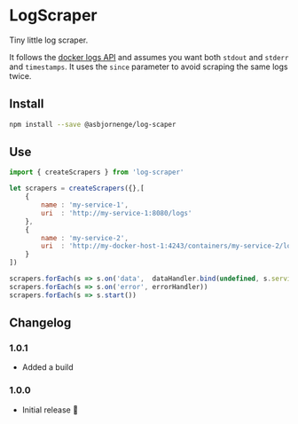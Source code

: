 # LogScraper

Tiny little log scraper.

It follows the [docker logs API](https://docs.docker.com/engine/reference/api/docker_remote_api_v1.19/#get-container-logs) and assumes you want both `stdout` and `stderr` and `timestamps`. It uses the `since` parameter to avoid scraping the same logs twice.

## Install

```sh
npm install --save @asbjornenge/log-scaper
```
## Use

```js
import { createScrapers } from 'log-scraper'

let scrapers = createScrapers({},[
    {
        name : 'my-service-1',
        uri  : 'http://my-service-1:8080/logs'
    },
    {
        name : 'my-service-2',
        uri  : 'http://my-docker-host-1:4243/containers/my-service-2/logs'
    }
])

scrapers.forEach(s => s.on('data',  dataHandler.bind(undefined, s.service))) 
scrapers.forEach(s => s.on('error', errorHandler)) 
scrapers.forEach(s => s.start())
```

## Changelog

### 1.0.1

* Added a build

### 1.0.0

* Initial release :tada:
